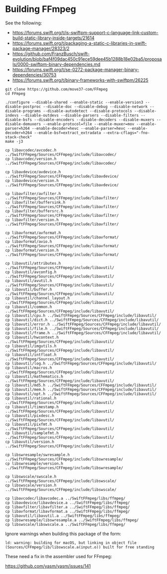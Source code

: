 # Building FFmpeg

See the following:

* https://forums.swift.org/t/is-swiftpm-support-c-language-link-custom-build-static-library-inside-targets/21614
* https://forums.swift.org/t/packaging-a-static-c-libraries-in-swift-package-manager/28323/2
* https://github.com/FranzBusch/swift-evolution/blob/baf4f09dac450c91ece59dee45b1288b18e02ba5/proposals/0000-swiftpm-binary-dependencies.md
* https://forums.swift.org/t/se-0272-package-manager-binary-dependencies/30753
* https://forums.swift.org/t/binary-frameworks-with-swiftpm/26225

```
git clone https://github.com/move37-com/FFmpeg
cd FFmpeg

./configure --disable-shared --enable-static --enable-version3 --disable-postproc --disable-doc --disable-debug --disable-network --disable-programs --disable-autodetect --disable-protocols --disable-indevs --disable-outdevs --disable-parsers --disable-filters --disable-bsfs --disable-encoders --disable-decoders --disable-muxers --disable-demuxers --enable-protocol=file --enable-muxer=mov --enable-parser=h264 --enable-decoder=hevc --enable-parser=hevc --enable-decoder=h264 --enable-bsf=extract_extradata --extra-cflags="-fno-stack-check"
make -j3

cp libavcodec/avcodec.h ../SwiftFFmpeg/Sources/CFFmpeg/include/libavcodec/
cp libavcodec/version.h ../SwiftFFmpeg/Sources/CFFmpeg/include/libavcodec/

cp libavdevice/avdevice.h ../SwiftFFmpeg/Sources/CFFmpeg/include/libavdevice/
cp libavdevice/version.h ../SwiftFFmpeg/Sources/CFFmpeg/include/libavdevice/

cp libavfilter/avfilter.h ../SwiftFFmpeg/Sources/CFFmpeg/include/libavfilter/
cp libavfilter/buffersink.h ../SwiftFFmpeg/Sources/CFFmpeg/include/libavfilter/
cp libavfilter/buffersrc.h ../SwiftFFmpeg/Sources/CFFmpeg/include/libavfilter/
cp libavfilter/version.h ../SwiftFFmpeg/Sources/CFFmpeg/include/libavfilter/

cp libavformat/avformat.h ../SwiftFFmpeg/Sources/CFFmpeg/include/libavformat/
cp libavformat/avio.h ../SwiftFFmpeg/Sources/CFFmpeg/include/libavformat/
cp libavformat/version.h ../SwiftFFmpeg/Sources/CFFmpeg/include/libavformat/

cp libavutil/attributes.h ../SwiftFFmpeg/Sources/CFFmpeg/include/libavutil/
cp libavutil/avconfig.h ../SwiftFFmpeg/Sources/CFFmpeg/include/libavutil/
cp libavutil/avutil.h ../SwiftFFmpeg/Sources/CFFmpeg/include/libavutil/
cp libavutil/buffer.h ../SwiftFFmpeg/Sources/CFFmpeg/include/libavutil/
cp libavutil/channel_layout.h ../SwiftFFmpeg/Sources/CFFmpeg/include/libavutil/
cp libavutil/common.h ../SwiftFFmpeg/Sources/CFFmpeg/include/libavutil/
cp libavutil/cpu.h ../SwiftFFmpeg/Sources/CFFmpeg/include/libavutil/
cp libavutil/dict.h ../SwiftFFmpeg/Sources/CFFmpeg/include/libavutil/
cp libavutil/error.h ../SwiftFFmpeg/Sources/CFFmpeg/include/libavutil/
cp libavutil/file.h ../SwiftFFmpeg/Sources/CFFmpeg/include/libavutil/
cp libavutil/frame.h ../SwiftFFmpeg/Sources/CFFmpeg/include/libavutil/
cp libavutil/hwcontext.h ../SwiftFFmpeg/Sources/CFFmpeg/include/libavutil/
cp libavutil/imgutils.h ../SwiftFFmpeg/Sources/CFFmpeg/include/libavutil/
cp libavutil/intfloat.h ../SwiftFFmpeg/Sources/CFFmpeg/include/libavutil/
cp libavutil/log.h ../SwiftFFmpeg/Sources/CFFmpeg/include/libavutil/
cp libavutil/macros.h ../SwiftFFmpeg/Sources/CFFmpeg/include/libavutil/
cp libavutil/mathematics.h ../SwiftFFmpeg/Sources/CFFmpeg/include/libavutil/
cp libavutil/md5.h ../SwiftFFmpeg/Sources/CFFmpeg/include/libavutil/
cp libavutil/mem.h ../SwiftFFmpeg/Sources/CFFmpeg/include/libavutil/
cp libavutil/opt.h ../SwiftFFmpeg/Sources/CFFmpeg/include/libavutil/
cp libavutil/rational.h ../SwiftFFmpeg/Sources/CFFmpeg/include/libavutil/
cp libavutil/timestamp.h ../SwiftFFmpeg/Sources/CFFmpeg/include/libavutil/
cp libavutil/pixdesc.h ../SwiftFFmpeg/Sources/CFFmpeg/include/libavutil/
cp libavutil/pixfmt.h ../SwiftFFmpeg/Sources/CFFmpeg/include/libavutil/
cp libavutil/samplefmt.h ../SwiftFFmpeg/Sources/CFFmpeg/include/libavutil/
cp libavutil/version.h ../SwiftFFmpeg/Sources/CFFmpeg/include/libavutil/

cp libswresample/swresample.h ../SwiftFFmpeg/Sources/CFFmpeg/include/libswresample/
cp libswresample/version.h ../SwiftFFmpeg/Sources/CFFmpeg/include/libswresample/

cp libswscale/swscale.h ../SwiftFFmpeg/Sources/CFFmpeg/include/libswscale/
cp libswscale/version.h ../SwiftFFmpeg/Sources/CFFmpeg/include/libswscale/

cp libavcodec/libavcodec.a ../SwiftFFmpeg/libs/ffmpeg/
cp libavdevice/libavdevice.a ../SwiftFFmpeg/libs/ffmpeg/
cp libavfilter/libavfilter.a ../SwiftFFmpeg/libs/ffmpeg/
cp libavformat/libavformat.a ../SwiftFFmpeg/libs/ffmpeg/
cp libavutil/libavutil.a ../SwiftFFmpeg/libs/ffmpeg/
cp libswresample/libswresample.a ../SwiftFFmpeg/libs/ffmpeg/
cp libswscale/libswscale.a ../SwiftFFmpeg/libs/ffmpeg/
```

Ignore warnings when building this package of the form:

`ld: warning: building for macOS, but linking in object file (Sources/CFFmpeg/lib/libswscale.a(input.o)) built for free standing`

These need a fix in the assembler used for FFmpeg:

https://github.com/yasm/yasm/issues/141

